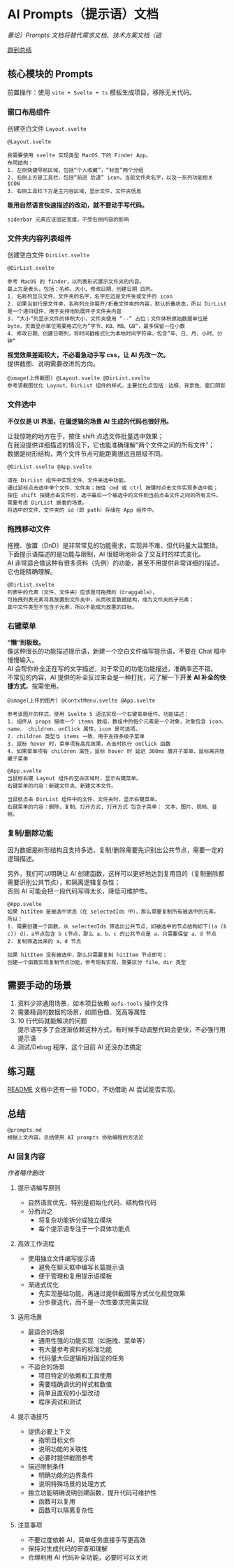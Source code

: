 # AI Prompts（提示语）文档

_暴论）Prompts 文档将替代需求文档、技术方案文档（逃_

[跳到总结](#%E6%80%BB%E7%BB%93)

## 核心模块的 Prompts

前置操作：使用 `vite + Svelte + ts` 模板生成项目，移除无关代码。

### 窗口布局组件

创建空白文件 `Layout.svelte`

```
@Layout.svelte

我需要使用 svelte 实现类型 MacOS 下的 Finder App。
布局结构：
1. 左侧快捷导航区域，包括“个人收藏”，“标签”两个分组
2. 右侧上方是工具栏，包括“前进 后退” icon，当前文件夹名字，以及一系列功能相关 ICON
3. 右侧工具栏下方是主内容区域，显示文件、文件夹信息
```

**能用自然语言快速描述的改动，就不要动手写代码。**

```
siderbar 元素应该固定宽度，不受右侧内容的影响
```

### 文件夹内容列表组件

创建空白文件 `DirList.svelte`

```
@DirList.svelte

参考 MacOS 的 finder，以列表形式展示文件夹的内容。
最上方是表头，包括：名称、大小、修改日期、创建日期 四列。
1. 名称列显示文件、文件夹的名字，名字左边是文件夹或文件的 icon
2. 如果当前行是文件夹，名称列允许展开/折叠文件夹的内容，默认折叠状态，所以 DirList 是一个递归组件，用于支持地轨展开子文件夹内容
3. “大小“列显示文件的体积大小，文件夹使用 “--“ 占位；文件体积原始数据单位是 byte，页面显示单位需要格式化为”字节、KB、MB、GB“，最多保留一位小数
4. 修改日期、创建日期列，将时间戳格式化为本地时间字符串，包含”年、日、月、小时、分钟“

```

**视觉效果差距较大，不必着急动手写 css，让 AI 先改一次。**  
提供截图、说明需要改进的方向。

```
@image(上传截图) @Layout.svelte @DirList.svelte
参考该截图优化 Layout、DirList 组件的样式，主要优化点包括：边框、背景色、窗口阴影
```

### 文件选中

**不仅仅是 UI 界面，在偏逻辑的场景 AI 生成的代码也很好用。**

让我惊艳的地方在于，按住 shift 点选文件批量选中效果；  
在我没提供详细描述的情况下，它也能准确理解“两个文件之间的所有文件”；  
数据是树形结构，两个文件节点可能距离很远且层级不同。

```
@DirList.svelte @App.svelte

请在 DirList 组件中实现文件、文件夹选中功能。
通过鼠标点击选中单个文件、文件夹；按住 cmd 或 ctrl 按键时点击文件实现多选中能；
按住 shift 按键点击文件时，选中最后一个被选中的文件到当前点击文件之间的所有文件。
需要考虑 DirList 嵌套的场景。
将选中的文件、文件夹的 id（即 path）存储在 App 组件中。
```

### 拖拽移动文件

拖拽、放置（DnD）是非常常见的功能需求，实现并不难、但代码量大且繁琐。  
下面提示语描述的是功能与限制，AI 很聪明地补全了交互时的样式变化。  
AI 非常适合做这种有很多资料（先例）的功能，甚至不用提供非常详细的描述，它也能精确理解。

```
@DirList.svelte
列表中的元素（文件、文件夹）应该是可拖拽的（draggable），
可拖拽列表元素将其放置到文件夹中，从而改变数据结构，成为文件夹的子元素；
其中文件类型不包含子元素，所以不能成为放置的目标。
```

### 右键菜单

**“懒“到极致。**  
像这种很长的功能描述提示语，新建一个空白文件编写提示语，不要在 Chat 框中慢慢输入。  
AI 会帮你补全正在写的文字描述，对于常见的功能功能描述，准确率还不错。  
不常见的内容，AI 提供的补全反过来会是一种打扰，可了解一下**开关 AI 补全的快捷方式**，按需使用。

```
@image(上传的图片) @ContxtMenu.svelte @App.svelte

参考该图片的样式，使用 Svelte 5 语法实现一个右键菜单组件。功能描述：
1. 组件从 props 接收一个 items 数组，数组中的每个元素是一个对象，对象包含 icon、name、 children、onClick 属性，icon 是可选项。
2. children 类型与 items 一致，用于支持多级子菜单
3. 鼠标 hover 时，菜单项有高亮效果，点击时执行 onClick 函数
4. 如果菜单项有 children 属性，鼠标 hover 时 延迟 300ms 展开子菜单，鼠标离开隐藏子菜单

@App.svelte
当鼠标右键 Layout 组件的空白区域时，显示右键菜单。
右键菜单的内容：新建文件夹、新建文本文件。

当鼠标点击 DirList 组件中的文件、文件夹时，显示右键菜单。
右键菜单的内容：删除、复制、打开方式, 打开方式 包含子菜单： 文本、图片、视频、音频。
```

### 复制/删除功能

因为数据是树形结构且支持多选，复制/删除需要先识别出公共节点，需要一定的逻辑描述。

另外，我们可以明确让 AI 创建函数，这样可以更好地达到复用目的（复制删除都需要识别公共节点），和隔离逻辑复杂性；  
否则 AI 可能会把一段代码写得太长，降低可维护性。

```
@App.svelte
如果 hitItem 是被选中状态（在 selectedIds 中），那么需要复制所有被选中的元素。
所以：
1. 需要创建一个函数，从 selectedIds 筛选出公共节点，如被选中的节点结构如下((a (b c)) d)，a节点包含 b c节点，那么 a、b、c 的公共节点是 a，只需要保留 a、d 节点
2. 复制筛选出来的 a、d 节点

如果 hitItem 没有被选中，那么只需要复制 hitItem 节点即可；
创建一个函数实现复制节点功能，参考现有实现，需要区分 file、dir 类型
```

## 需要手动的场景

1. 资料少非通用场景，如本项目依赖 `opfs-tools` 操作文件
2. 需要精调的数据的场景，如颜色值、宽高等属性
3. 10 行代码就能解决的问题  
   提示语写多了会逐渐依赖这种方式，有时候手动调整代码会更快，不必强行用提示语
4. 测试/Debug 程序，这个目前 AI 还没办法搞定

## 练习题

[README](./README.md) 文档中还有一些 TODO，不妨借助 AI 尝试能否实现。

## 总结

```
@prompts.md
根据上文内容，总结使用 AI prompts 协助编程的方法论
```

### AI 回复内容

_作者略作删改_

1. 提示语编写原则

   - 自然语言优先，特别是初始化代码、结构性代码
   - 分而治之
     - 将复杂功能拆分成独立模块
     - 每个提示语专注于一个具体功能点

2. 高效工作流程

   - 使用独立文件编写提示语
     - 避免在聊天框中编写长篇提示语
     - 便于管理和复用提示语模板
   - 渐进式优化
     - 先实现基础功能，再通过提供截图等方式优化视觉效果
     - 分步骤迭代，而不是一次性要求完美实现

3. 适用场景

   - 最适合的场景
     - 通用性强的功能实现（如拖拽、菜单等）
     - 有大量参考资料的标准功能
     - 代码量大但逻辑相对固定的任务
   - 不适合的场景
     - 项目特定的依赖和工具使用
     - 需要精确调优的样式和数值
     - 简单且直观的小型改动
     - 程序调试和测试

4. 提示语技巧

   - 提供必要上下文
     - 指明目标文件
     - 说明功能的关联性
     - 必要时提供截图参考
   - 描述限制条件
     - 明确功能的边界条件
     - 说明特殊场景的处理方式
   - 独立功能明确说明创建函数，提升代码可维护性
     - 函数可以复用
     - 函数可以隔离复杂性

5. 注意事项
   - 不要过度依赖 AI，简单任务直接手写更高效
   - 保持对生成代码的审查和理解
   - 合理利用 AI 代码补全功能，必要时可以关闭
